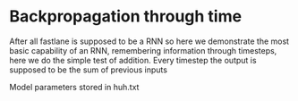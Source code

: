 # Backpropagation through time

After all fastlane is supposed to be a RNN so here we demonstrate the most basic capability of an RNN, remembering information through timesteps, here we do the simple test of addition. Every timestep the output is supposed to be the sum of previous inputs

Model parameters stored in huh.txt
